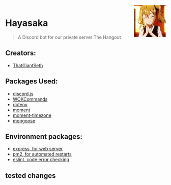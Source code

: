<img src="icon2.png" align="right" />

# Hayasaka
> A Discord bot for our private server The Hangout

## Creators:
- [ThatGiantSeth](https://github.com/ThatGiantSeth)

## Packages Used:
- [discord.js](https://discord.js.org/#/)
- [WOKCommands](https://www.npmjs.com/package/wokcommands)
- [dotenv](https://www.npmjs.com/package/dotenv)
- [moment](https://momentjs.com)
- [moment-timezone](https://momentjs.com/timezone/)
- [mongoose](https://mongoosejs.com)

## Environment packages:
- [express, for web server](https://expressjs.com)
- [pm2, for automated restarts](https://pm2.keymetrics.io)
- [eslint, code error checking](https://eslint.org)

## tested changes